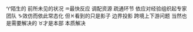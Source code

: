♈︎陌生的 前所未见的状况
♒︎最快反应 调配资源 疏通环节 依应对经验组织起专家团队
♑︎效仿而依此常态化
但♓︎看到的只是影子 边界投影 跨境上下游问题 当然也是需要解决的
♉︎才是本部 本质解决
